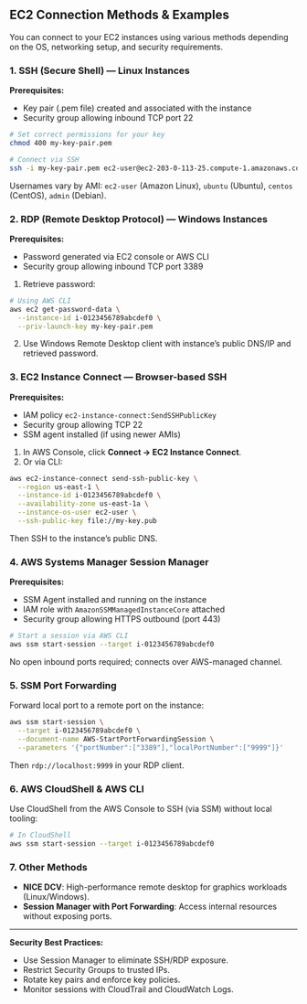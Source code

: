 ## EC2 Connection Methods & Examples

You can connect to your EC2 instances using various methods depending on the OS, networking setup, and security requirements.

### 1. SSH (Secure Shell) — Linux Instances

**Prerequisites:**

* Key pair (.pem file) created and associated with the instance
* Security group allowing inbound TCP port 22

```bash
# Set correct permissions for your key
chmod 400 my-key-pair.pem

# Connect via SSH
ssh -i my-key-pair.pem ec2-user@ec2-203-0-113-25.compute-1.amazonaws.com
```

Usernames vary by AMI: `ec2-user` (Amazon Linux), `ubuntu` (Ubuntu), `centos` (CentOS), `admin` (Debian).

### 2. RDP (Remote Desktop Protocol) — Windows Instances

**Prerequisites:**

* Password generated via EC2 console or AWS CLI
* Security group allowing inbound TCP port 3389

1. Retrieve password:

```bash
# Using AWS CLI
aws ec2 get-password-data \
  --instance-id i-0123456789abcdef0 \
  --priv-launch-key my-key-pair.pem
```

2. Use Windows Remote Desktop client with instance’s public DNS/IP and retrieved password.

### 3. EC2 Instance Connect — Browser-based SSH

**Prerequisites:**

* IAM policy `ec2-instance-connect:SendSSHPublicKey`
* Security group allowing TCP 22
* SSM agent installed (if using newer AMIs)

1. In AWS Console, click **Connect → EC2 Instance Connect**.
2. Or via CLI:

```bash
aws ec2-instance-connect send-ssh-public-key \
  --region us-east-1 \
  --instance-id i-0123456789abcdef0 \
  --availability-zone us-east-1a \
  --instance-os-user ec2-user \
  --ssh-public-key file://my-key.pub
```

Then SSH to the instance’s public DNS.

### 4. AWS Systems Manager Session Manager

**Prerequisites:**

* SSM Agent installed and running on the instance
* IAM role with `AmazonSSMManagedInstanceCore` attached
* Security group allowing HTTPS outbound (port 443)

```bash
# Start a session via AWS CLI
aws ssm start-session --target i-0123456789abcdef0
```

No open inbound ports required; connects over AWS-managed channel.

### 5. SSM Port Forwarding

Forward local port to a remote port on the instance:

```bash
aws ssm start-session \
  --target i-0123456789abcdef0 \
  --document-name AWS-StartPortForwardingSession \
  --parameters '{"portNumber":["3389"],"localPortNumber":["9999"]}'
```

Then `rdp://localhost:9999` in your RDP client.

### 6. AWS CloudShell & AWS CLI

Use CloudShell from the AWS Console to SSH (via SSM) without local tooling:

```bash
# In CloudShell
aws ssm start-session --target i-0123456789abcdef0
```

### 7. Other Methods

* **NICE DCV**: High-performance remote desktop for graphics workloads (Linux/Windows).
* **Session Manager with Port Forwarding**: Access internal resources without exposing ports.

---

**Security Best Practices:**

* Use Session Manager to eliminate SSH/RDP exposure.
* Restrict Security Groups to trusted IPs.
* Rotate key pairs and enforce key policies.
* Monitor sessions with CloudTrail and CloudWatch Logs.
